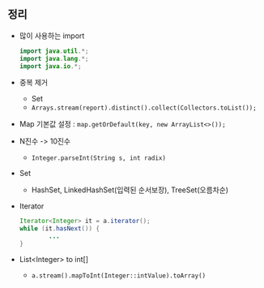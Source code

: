 ## 정리

- 많이 사용하는 import
  ```java
  import java.util.*;
  import java.lang.*;
  import java.io.*;
  ```

- 중복 제거
    - Set
    - `Arrays.stream(report).distinct().collect(Collectors.toList());`

- Map 기본값 설정 : `map.getOrDefault(key, new ArrayList<>());`

- N진수 -> 10진수
  - `Integer.parseInt(String s, int radix)`

- Set
  - HashSet, LinkedHashSet(입력된 순서보장), TreeSet(오름차순)

- Iterator
  ```java
  Iterator<Integer> it = a.iterator();
  while (it.hasNext()) {
          ...
  }
  ```

- List\<Integer\> to int\[\]
  - `a.stream().mapToInt(Integer::intValue).toArray()`
